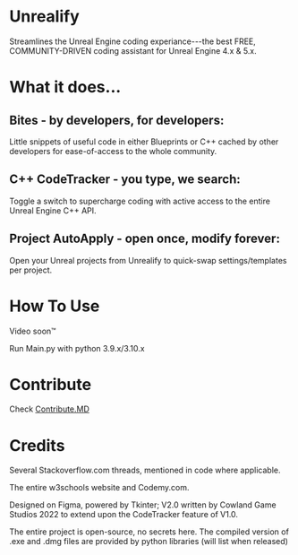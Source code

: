 # Unrealify

Streamlines the Unreal Engine coding experiance---the best FREE, COMMUNITY-DRIVEN coding assistant for Unreal Engine 4.x & 5.x.

# What it does...
## Bites - by developers, for developers:
Little snippets of useful code in either Blueprints or C++ cached by other developers for  ease-of-access to the whole community.

## C++ CodeTracker - you type, we search:
Toggle a switch to supercharge coding with active access to the entire Unreal Engine C++ API.

## Project AutoApply - open once, modify forever:
Open your Unreal projects from Unrealify to quick-swap settings/templates per project.

# How To Use

Video soon:tm:

Run Main.py with python 3.9.x/3.10.x

# Contribute

Check [Contribute.MD]()

# Credits

Several Stackoverflow.com threads, mentioned in code where applicable.

The entire w3schools website and Codemy.com.

Designed on Figma, powered by Tkinter; V2.0 written by Cowland Game Studios 2022 to extend upon the CodeTracker feature of V1.0.

The entire project is open-source, no secrets here. The compiled version of .exe and .dmg files are provided by python libraries (will list when released)